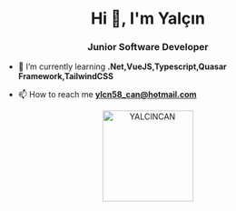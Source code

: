 <h1 align="center">Hi 👋, I'm Yalçın</h1>
<h3 align="center">Junior Software Developer</h3>

- 🌱 I’m currently learning **.Net,VueJS,Typescript,Quasar Framework,TailwindCSS**

- 📫 How to reach me **ylcn58_can@hotmail.com**


<p align="center">
<img src="https://github-readme-stats.vercel.app/api/top-langs/?username=YALCINCAN&layout=compact&theme=tokyonight&count_private=true" alt="YALCINCAN" height="160" />
</p>
